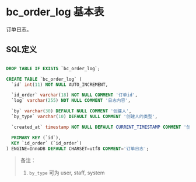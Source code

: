 # bc_order_log 基本表

订单日志。

## SQL定义

```sql

DROP TABLE IF EXISTS `bc_order_log`;

CREATE TABLE `bc_order_log` (
  `id` int(11) NOT NULL AUTO_INCREMENT,

  `id_order` varchar(18) NOT NULL COMMENT '订单id',
  `log` varchar(255) NOT NULL COMMENT '日志内容',

  `by` varchar(30) DEFAULT NULL COMMENT '创建人',
  `by_type` varchar(10) DEFAULT NULL COMMENT '创建人的类型',

  `created_at` timestamp NOT NULL DEFAULT CURRENT_TIMESTAMP COMMENT '创建时间',

  PRIMARY KEY (`id`),
  KEY `id_order` (`id_order`)
) ENGINE=InnoDB DEFAULT CHARSET=utf8 COMMENT='订单日志';

```

> 备注：
> 1. `by_type` 可为 user, staff, system
